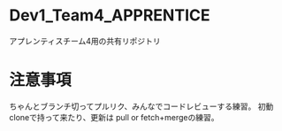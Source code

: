 # Dev1_Team4_APPRENTICE
アプレンティスチーム4用の共有リポジトリ
# 注意事項
ちゃんとブランチ切ってプルリク、みんなでコードレビューする練習。
初動cloneで持って来たり、更新は pull or fetch+mergeの練習。
